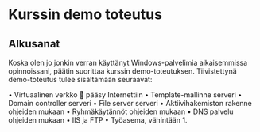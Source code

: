 # Kurssin demo toteutus

## Alkusanat

Koska olen jo jonkin verran käyttänyt Windows-palvelimia aikaisemmissa opinnoissani, päätin suorittaa kurssin demo-toteutuksen. Tiivistettynä demo-toteutus tulee sisältämään seuraavat:

• Virtuaalinen verkko  pääsy Internettiin
• Template-mallinne serveri
• Domain controller serveri
• File server serveri
• Aktiivihakemiston rakenne ohjeiden mukaan
• Ryhmäkäytännöt ohjeiden mukaan
• DNS palvelu ohjeiden mukaan
• IIS ja FTP
• Työasema, vähintään 1.
